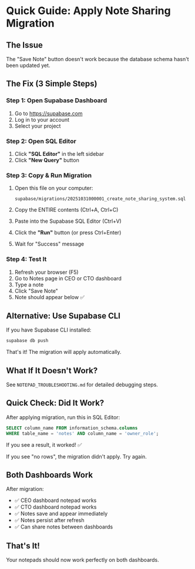 # Quick Guide: Apply Note Sharing Migration

## The Issue

The "Save Note" button doesn't work because the database schema hasn't been updated yet.

## The Fix (3 Simple Steps)

### Step 1: Open Supabase Dashboard

1. Go to https://supabase.com
2. Log in to your account
3. Select your project

### Step 2: Open SQL Editor

1. Click **"SQL Editor"** in the left sidebar
2. Click **"New Query"** button

### Step 3: Copy & Run Migration

1. Open this file on your computer:
   ```
   supabase/migrations/20251031000001_create_note_sharing_system.sql
   ```

2. Copy the ENTIRE contents (Ctrl+A, Ctrl+C)

3. Paste into the Supabase SQL Editor (Ctrl+V)

4. Click the **"Run"** button (or press Ctrl+Enter)

5. Wait for "Success" message

### Step 4: Test It

1. Refresh your browser (F5)
2. Go to Notes page in CEO or CTO dashboard
3. Type a note
4. Click "Save Note"
5. Note should appear below ✅

## Alternative: Use Supabase CLI

If you have Supabase CLI installed:

```bash
supabase db push
```

That's it! The migration will apply automatically.

## What If It Doesn't Work?

See `NOTEPAD_TROUBLESHOOTING.md` for detailed debugging steps.

## Quick Check: Did It Work?

After applying migration, run this in SQL Editor:

```sql
SELECT column_name FROM information_schema.columns
WHERE table_name = 'notes' AND column_name = 'owner_role';
```

If you see a result, it worked! ✅

If you see "no rows", the migration didn't apply. Try again.

## Both Dashboards Work

After migration:
- ✅ CEO dashboard notepad works
- ✅ CTO dashboard notepad works
- ✅ Notes save and appear immediately
- ✅ Notes persist after refresh
- ✅ Can share notes between dashboards

## That's It!

Your notepads should now work perfectly on both dashboards.

